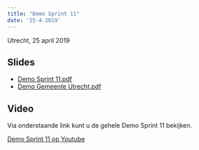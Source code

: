 ```yaml
---
title: "Demo Sprint 11"
date: '25-4-2019'
---
```


Utrecht, 25 april 2019

## Slides

* [Demo Sprint 11.pdf](../bestanden/zgw2-demo-sprint-11.pdf)
* [Demo Gemeente Utrecht.pdf](../bestanden/zgw2-demo-sprint-%2011-utrecht.pdf)

## Video

Via onderstaande link kunt u de gehele Demo Sprint 11 bekijken.

[Demo Sprint 11 op Youtube](https://www.youtube.com/watch?v=CBfv0wncd_0)
